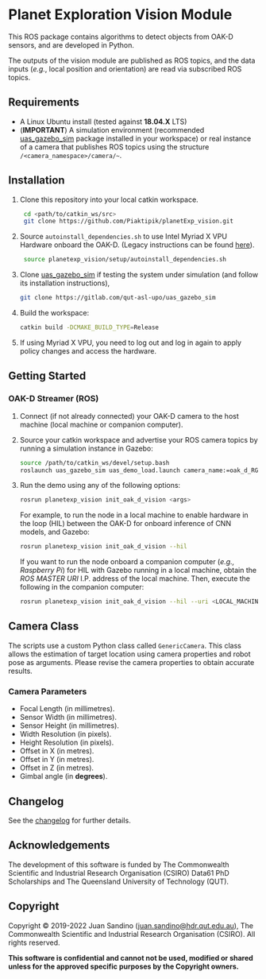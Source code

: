 # Planet Exploration Vision Module

This ROS package contains algorithms to detect objects from OAK-D sensors, and are developed in Python.

The outputs of the vision module are published as ROS topics, and the data inputs (*e.g.*, local position and orientation) are read via subscribed ROS topics.

## Requirements

- A Linux Ubuntu install (tested against **18.04.X** LTS)
- (**IMPORTANT**) A simulation environment (recommended [uas_gazebo_sim](https://gitlab.com/qut-asl-upo/uas_gazebo_sim) package installed in your workspace) or real instance of a camera that publishes ROS topics using the structure `/<camera_namespace>/camera/~`.

## Installation

1. Clone this repository into your local catkin workspace.

   ```sh
    cd <path/to/catkin_ws/src>
    git clone https://github.com/Piaktipik/planetExp_vision.git
    ```

2. Source `autoinstall_dependencies.sh` to use Intel Myriad X VPU Hardware onboard the OAK-D. (Legacy instructions can be found [here](docs/Installation_Movidius.md)).

   ```sh
    source planetexp_vision/setup/autoinstall_dependencies.sh
   ```

3. Clone [uas_gazebo_sim](https://gitlab.com/qut-asl-upo/uas_gazebo_sim) if testing the system under simulation (and follow its installation instructions),

    ```sh
    git clone https://gitlab.com/qut-asl-upo/uas_gazebo_sim
    ```

4. Build the workspace:

    ```sh
    catkin build -DCMAKE_BUILD_TYPE=Release
    ```

5. If using Myriad X VPU, you need to log out and log in again to apply policy changes and access the hardware.

## Getting Started

### OAK-D Streamer (ROS)
<!-- 
1. Connect (if not already connected) your OAK-D camera the host machine (local machine or companion computer).
2. Open a terminal and source the catkin workspace if it is not sourced by default.

    ```sh
    source <path/to/catkin_ws>/devel/setup.bash
    ```

3. Run the streamer script:

    ```sh
    source $(rospack find planetexp_vision)/scripts/init_oak_d_streamer
    ```

4. You can verify advertised frames using `rostopic find` or `rviz`. -->


1. Connect (if not already connected) your OAK-D camera to the host machine (local machine or companion computer).
2. Source your catkin workspace and advertise your ROS camera topics by running a simulation instance in Gazebo:

    ```sh
    source /path/to/catkin_ws/devel/setup.bash
    roslaunch uas_gazebo_sim uas_demo_load.launch camera_name:=oak_d_RGB
    ```

3. Run the demo using any of the following options:

    ```sh
    rosrun planetexp_vision init_oak_d_vision <args>
    ```

    For example, to run the node in a local machine to enable hardware in the loop (HIL) between the OAK-D for onboard inference of CNN models, and Gazebo:

    ```sh
    rosrun planetexp_vision init_oak_d_vision --hil
    ```

    If you want to run the node onboard a companion computer (*e.g., Raspberry Pi*) for HIL with Gazebo running in a local machine, obtain the *ROS MASTER URI* I.P. address of the local machine.
    Then, execute the following in the companion computer:

    ```sh
    rosrun planetexp_vision init_oak_d_vision --hil --uri <LOCAL_MACHINE_ROS_MASTER_URI>
    ```

## Camera Class

The scripts use a custom Python class called `GenericCamera`.
This class allows the estimation of target location using camera properties and robot pose as arguments.
Please revise the camera properties to obtain accurate results.

### Camera Parameters

- Focal Length (in millimetres).
- Sensor Width (in millimetres).
- Sensor Height (in millimetres).
- Width Resolution (in pixels).
- Height Resolution (in pixels).
- Offset in X (in metres).
- Offset in Y (in metres).
- Offset in Z (in metres).
- Gimbal angle (in **degrees**).

## Changelog

See the [changelog](CHANGELOG.md) for further details.

## Acknowledgements

The development of this software is funded by The Commonwealth Scientific and Industrial Research Organisation (CSIRO) Data61 PhD Scholarships and The Queensland University of Technology (QUT).

## Copyright

Copyright &copy; 2019-2022 Juan Sandino (juan.sandino@hdr.qut.edu.au), The Commonwealth Scientific and Industrial Research Organisation (CSIRO). All rights reserved.

**This software is confidential and cannot not be used, modified or shared unless for the approved specific purposes by the Copyright owners.**
